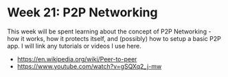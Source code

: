 # Week 21:  P2P Networking

This week will be spent learning about the concept of P2P Networking - how it works,
how it protects itself, and (possibly) how to setup a basic P2P app.
I will link any tutorials or videos I use here.
* https://en.wikipedia.org/wiki/Peer-to-peer
* https://www.youtube.com/watch?v=gSQXq2_j-mw
